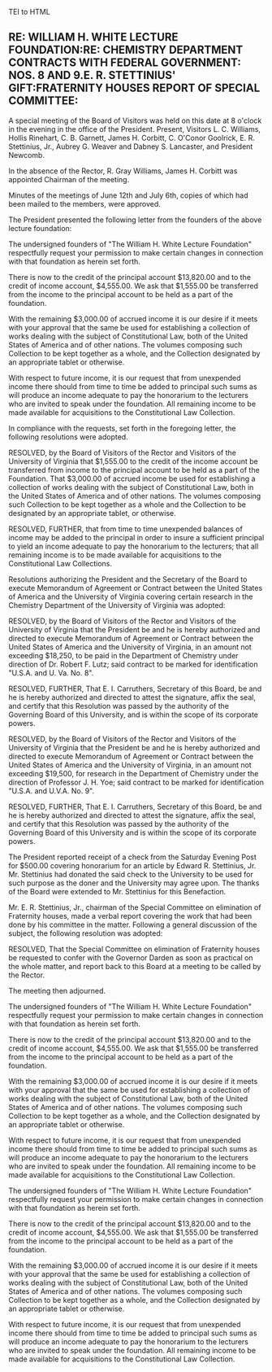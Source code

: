  TEI to HTML

RE: WILLIAM H. WHITE LECTURE FOUNDATION:RE: CHEMISTRY DEPARTMENT CONTRACTS WITH FEDERAL GOVERNMENT: NOS. 8 AND 9.E. R. STETTINIUS' GIFT:FRATERNITY HOUSES REPORT OF SPECIAL COMMITTEE:
--------------------------------------------------------------------------------------------------------------------------------------------------------------------------------------

A special meeting of the Board of Visitors was held on this date at 8 o'clock in the evening in the office of the President. Present, Visitors L. C. Williams, Hollis Rinehart, C. B. Garnett, James H. Corbitt, C. O'Conor Goolrick, E. R. Stettinius, Jr., Aubrey G. Weaver and Dabney S. Lancaster, and President Newcomb.

In the absence of the Rector, R. Gray Williams, James H. Corbitt was appointed Chairman of the meeting.

Minutes of the meetings of June 12th and July 6th, copies of which had been mailed to the members, were approved.

The President presented the following letter from the founders of the above lecture foundation:

The undersigned founders of "The William H. White Lecture Foundation" respectfully request your permission to make certain changes in connection with that foundation as herein set forth.

There is now to the credit of the principal account $13,820.00 and to the credit of income account, $4,555.00. We ask that $1,555.00 be transferred from the income to the principal account to be held as a part of the foundation.

With the remaining $3,000.00 of accrued income it is our desire if it meets with your approval that the same be used for establishing a collection of works dealing with the subject of Constitutional Law, both of the United States of America and of other nations. The volumes composing such Collection to be kept together as a whole, and the Collection designated by an appropriate tablet or otherwise.

With respect to future income, it is our request that from unexpended income there should from time to time be added to principal such sums as will produce an income adequate to pay the honorarium to the lecturers who are invited to speak under the foundation. All remaining income to be made available for acquisitions to the Constitutional Law Collection.

In compliance with the requests, set forth in the foregoing letter, the following resolutions were adopted.

RESOLVED, by the Board of Visitors of the Rector and Visitors of the University of Virginia that $1,555.00 to the credit of the income account be transferred from income to the principal account to be held as a part of the Foundation. That $3,000.00 of accrued income be used for establishing a collection of works dealing with the subject of Constitutional Law, both in the United States of America and of other nations. The volumes composing such Collection to be kept together as a whole and the Collection to be designated by an appropriate tablet, or otherwise.

RESOLVED, FURTHER, that from time to time unexpended balances of income may be added to the principal in order to insure a sufficient principal to yield an income adequate to pay the honorarium to the lecturers; that all remaining income is to be made available for acquisitions to the Constitutional Law Collections.

Resolutions authorizing the President and the Secretary of the Board to execute Memorandum of Agreement or Contract between the United States of America and the University of Virginia covering certain research in the Chemistry Department of the University of Virginia was adopted:

RESOLVED, by the Board of Visitors of the Rector and Visitors of the University of Virginia that the President be and he is hereby authorized and directed to execute Memorandum of Agreement or Contract between the United States of America and the University of Virginia, in an amount not exceeding $18,250, to be paid in the Department of Chemistry under direction of Dr. Robert F. Lutz; said contract to be marked for identification "U.S.A. and U. Va. No. 8".

RESOLVED, FURTHER, That E. I. Carruthers, Secretary of this Board, be and he is hereby authorized and directed to attest the signature, affix the seal, and certify that this Resolution was passed by the authority of the Governing Board of this University, and is within the scope of its corporate powers.

RESOLVED, by the Board of Visitors of the Rector and Visitors of the University of Virginia that the President be and he is hereby authorized and directed to execute Memorandum of Agreement or Contract between the United States of America and the University of Virginia, in an amount not exceeding $19,500, for research in the Department of Chemistry under the direction of Professor J. H. Yoe; said contract to be marked for identification "U.S.A. and U.V.A. No. 9".

RESOLVED, FURTHER, That E. I. Carruthers, Secretary of this Board, be and he is hereby authorized and directed to attest the signature, affix the seal, and certify that this Resolution was passed by the authority of the Governing Board of this University and is within the scope of its corporate powers.

The President reported receipt of a check from the Saturday Evening Post for $500.00 covering honorarium for an article by Edward R. Stettinius, Jr. Mr. Stettinius had donated the said check to the University to be used for such purpose as the doner and the University may agree upon. The thanks of the Board were extended to Mr. Stettinius for this Benefaction.

Mr. E. R. Stettinius, Jr., chairman of the Special Committee on elimination of Fraternity houses, made a verbal report covering the work that had been done by his committee in the matter. Following a general discussion of the subject, the following resolution was adopted:

RESOLVED, That the Special Committee on elimination of Fraternity houses be requested to confer with the Governor Darden as soon as practical on the whole matter, and report back to this Board at a meeting to be called by the Rector.

The meeting then adjourned.

The undersigned founders of "The William H. White Lecture Foundation" respectfully request your permission to make certain changes in connection with that foundation as herein set forth.

There is now to the credit of the principal account $13,820.00 and to the credit of income account, $4,555.00. We ask that $1,555.00 be transferred from the income to the principal account to be held as a part of the foundation.

With the remaining $3,000.00 of accrued income it is our desire if it meets with your approval that the same be used for establishing a collection of works dealing with the subject of Constitutional Law, both of the United States of America and of other nations. The volumes composing such Collection to be kept together as a whole, and the Collection designated by an appropriate tablet or otherwise.

With respect to future income, it is our request that from unexpended income there should from time to time be added to principal such sums as will produce an income adequate to pay the honorarium to the lecturers who are invited to speak under the foundation. All remaining income to be made available for acquisitions to the Constitutional Law Collection.

The undersigned founders of "The William H. White Lecture Foundation" respectfully request your permission to make certain changes in connection with that foundation as herein set forth.

There is now to the credit of the principal account $13,820.00 and to the credit of income account, $4,555.00. We ask that $1,555.00 be transferred from the income to the principal account to be held as a part of the foundation.

With the remaining $3,000.00 of accrued income it is our desire if it meets with your approval that the same be used for establishing a collection of works dealing with the subject of Constitutional Law, both of the United States of America and of other nations. The volumes composing such Collection to be kept together as a whole, and the Collection designated by an appropriate tablet or otherwise.

With respect to future income, it is our request that from unexpended income there should from time to time be added to principal such sums as will produce an income adequate to pay the honorarium to the lecturers who are invited to speak under the foundation. All remaining income to be made available for acquisitions to the Constitutional Law Collection.